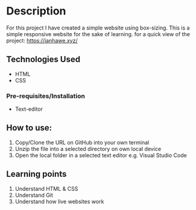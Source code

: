 # Description
For this project I have created a simple website using box-sizing. This is a simple responsive website for the sake of learning. for a quick view of the project: https://ianhawe.xyz/

## Technologies Used
* HTML
* CSS

### Pre-requisites/Installation
* Text-editor

## How to use:
1. Copy/Clone the URL on GitHub into your own terminal
2. Unzip the file into a selected directory on own local device
3. Open the local folder in a selected text editor e.g. Visual Studio Code


## Learning points
1. Understand HTML & CSS
2. Understand Git
3. Understand how live websites work


